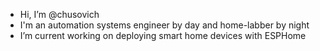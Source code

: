 - Hi, I’m @chusovich
- I'm an automation systems engineer by day and home-labber by night
- I’m current working on deploying smart home devices with ESPHome

<!---
chusovich/chusovich is a ✨ special ✨ repository because its `README.md` (this file) appears on your GitHub profile.
You can click the Preview link to take a look at your changes.
--->
